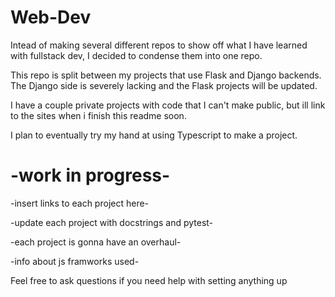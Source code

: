 # Web-Dev
Intead of making several different repos to show off what I have learned with fullstack dev, I decided to condense them into one repo.


This repo is split between my projects that use Flask and Django backends. The Django side is severely lacking and the Flask projects will be updated.


I have a couple private projects with code that I can't make public, but ill  link to the sites when i finish this readme soon.


I plan to eventually try my hand at using Typescript to make a project.


# -work in progress- 
-insert links to each project here-

-update each project with docstrings and pytest-

-each project is gonna have an overhaul- 


-info about js framworks used-


Feel free to ask questions if you need help with setting anything up
